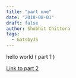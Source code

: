 ```yaml
---
title: "part one"
date: "2018-08-01"
draft: false
author: Shobhit Chittora
tags:
  - GatsbyJS
---
```


hello world ( part 1 )

[Link to part 2](http://localhost:8000/blog-part-2)